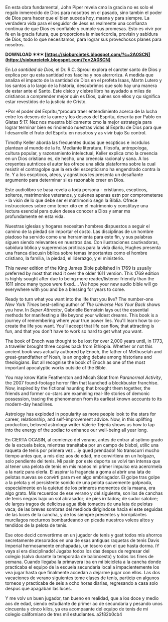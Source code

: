 
 
En esta obra fundamental, John Piper revela cmo la gracia no es solo el regalo inmerecido de Dios para nosotros en el pasado, sino tambin el poder de Dios para hacer que el bien suceda hoy, maana y para siempre. La verdadera vida para el seguidor de Jess es realmente una confianza continua de que Dios es confiable y cumple sus promesas. Esto es vivir por fe en la gracia futura, que proporciona la misericordia, provisin y sabidura de Dios, todo lo que necesitamos, para lograr sus provechosos planes para nosotros.
 
**DOWNLOAD ✶✶✶ [https://sioburcietek.blogspot.com/?c=2A0SCN](https://sioburcietek.blogspot.com/?c=2A0SCN)**


 
En *La santidad de Dios*, el Dr. R.C. Sproul explora el carcter santo de Dios y explica por qu esta santidad nos fascina y nos aterroriza. A medida que analiza el impacto de la santidad de Dios en el profeta Isaas, Martn Lutero y los santos a lo largo de la historia, descubrimos que solo hay una manera de estar ante el Santo. Este clsico y clebre libro ha ayudado a miles de cristianos a comprender mejor quin es Dios, quines son ellos y qu significa estar revestidos de la justicia de Cristo.
 
*Por el poder del Espritu,*procura traer entendimiento acerca de la lucha entre los deseos de la carne y los deseos del Espritu, descrita por Pablo en Glatas 5:17. Nez nos muestra bblicamente cmo la mejor estrategia para lograr terminar bien es rindiendo nuestras vidas al Espritu de Dios para que l desarrolle el fruto del Espritu en nosotros y as vivir bajo Su control.
 
Timothy Keller aborda las frecuentes dudas que escpticos e incrdulos plantean al mundo de la fe. Mediante literatura, filosofa, antropologa, cultura popular, y razonamiento intelectual, Keller explica cmo la creencia en un Dios cristiano es, de hecho, una creencia racional y sana. A los creyentes autnticos el autor les ofrece una slida plataforma sobre la cual resistir el contragolpe que la era del escepticismo ha engendrado contra la fe. Y a los escpticos, ateos, y agnsticos les presenta un desafiante argumento para determinar si es razonable creer en Dios.
 
Este audiolibro se basa revela a toda persona - cristianos, escpticos, solteros, matrimonios veteranos, y quienes apenas estn por comprometerse - la visin de lo que debe ser el matrimonio segn la Biblia. Ofrece instrucciones sobre cmo tener xito en el matrimonio y constituye una lectura esencial para quien desea conocer a Dios y amar ms profundamente en esta vida.

Nuestras iglesias y hogares necesitan hombres dispuestos a seguir el camino de la piedad sin importar el costo. Las disciplinas de un hombre piadoso ha servido como una herramienta para este fin, y sus palabras siguen siendo relevantes en nuestros das. Con ilustraciones cautivadoras, sabidura bblica y sugerencias prcticas para la vida diaria, Hughes presenta una franca discusin bblica sobre temas importantes como el hombre cristiano, la familia, la piedad, el liderazgo, y el ministerio.
 
This newer edition of the King James Bible published in 1769 is usually preferred by most that read it over the older 1611 version. This 1769 edition is highly sought after due to being more reader/listener friendly than the 1611 since many typos were fixed.... We hope your new audio bible will go everywhere with you and be a blessing for years to come.
 
Ready to turn what you want into the life that you live? The number-one *New York Times* best-selling author of *The Universe Has Your Back* shows you how. In *Super Attractor*, Gabrielle Bernstein lays out the essential methods for manifesting a life beyond your wildest dreams. This book is a journey of remembering where your true power lies. You'll learn how to co-create the life you want. You'll accept that life can flow, that attracting is fun, and that you don't have to work so hard to get what you want.
 
The book of Enoch was thought to be lost for over 2,000 years until, in 1773, a traveller brought three copies back from Ethiopia. Whether or not this ancient book was actually authored by Enoch, the father of Methuselah and great-grandfather of Noah, is an ongoing debate among historians and theologians. But all recognise the book of Enoch as one of the most important apocalyptic works outside of the Bible.
 
You may know Katie Featherston and Micah Sloat from *Paranormal Activity*, the 2007 found-footage horror film that launched a blockbuster franchise. Now, inspired by the fictional haunting that brought them together, the friends and former co-stars are examining real-life stories of demonic possession, tracing the phenomenon from its earliest known accounts to its modern-day headlines.
 
Astrology has exploded in popularity as more people look to the stars for career, relationship, and self-improvement advice. Now, in this uplifting production, beloved astrology writer Valerie Tejeda shows us how to tap into the energy of the zodiac to enhance our well-being all year long.
 
En CIERTA OCASIN, al comienzo del verano, antes de entrar al sptimo grado de la escuela bsica, mientras transitaba por un campo de bisbol, utilic una raqueta de tenis por primera vez ...iy qued prendado! No transcurri mucho tiempo antes que, a mis diez aos de edad, me convirtiera en un holgazn, solo pendiente del tenis. Mi pasin por este deporte se volvi tan intensa que al tener una pelota de tenis en mis manos mi primer impulso era acercrmela a la nariz para olerla. El aspirar la fragancia a goma al abrir una lata de pelotas nuevas se convirti para m en algo embriagador. El golpe tras golpe a la pelota y el persistente sonido de una pelota suavemente golpeada, especialmente en la quietud de los primeros momentos de la maana, era algo grato. Mis recuerdos de ese verano y del siguiente, son los de canchas de tenis negras bajo un sol abrasador; de pies irritados; de sudor salobre; de largos tragos de deliciosa agua tibia tomados de una lata de pelotas vaca; de las breves sombras del medioda dirigindose hacia el este seguidas de las luces de la cancha, y de los siempre presentes y horripilantes murcilagos nocturnos bombardeando en picada nuestros voleos altos y tendidos de la pelota de tenis.
 
Ese otoo decid convertirme en un jugador de tenis y gast todos mis ahorros secretamente atesorados en una de esas antiguas raquetas de tenis Davis Imperial hermosamente enchapadas, un tesoro con el que hasta dorma. iY vaya si era disciplinado! Jugaba todos los das despus de regresar del colegio (salvo durante la temporada de baloncesto) y todos los fines de semana. Cuando llegaba la primavera iba en mi bicicleta a la cancha donde practicaba el equipo de la escuela secundaria local a impacientemente los vea jugar hasta que finalmente accedan a dejarme jugar con ellos. Las dos vacaciones de verano siguientes tome clases de tenis, particip en algunos torneos y practicaba de seis a ocho horas diarias, regresando a casa solo despus que apagaban las luces.
 
Y me volv un buen jugador, tan bueno en realidad, que a los doce y medio aos de edad, siendo estudiante de primer ao de secundaria y pesando unos cincuenta y cinco kilos, ya era acompaante del equipo de tenis de mi colegio californiano de tres mil estudiantes.
 a2f82b0cb4
 
